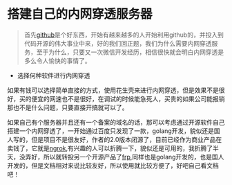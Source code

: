 # 搭建自己的内网穿透服务器

> 首先[github](https://github.com/jingchenxu)是个好东西，开始有越来越多的人开始利用github的，并投入到代码开源的伟大事业中来，好的我们回正题，我们为什么需要内网穿透服务，至于为什么，只要又一次微信开发经历，相信很快就会明白内网穿透是多么令人愉快的事情了。

* 选择何种软件进行内网穿透

如果有钱可以选择简单直接的方式，使用花生壳来进行内网穿透，但是效果不是很好，买的便宜的网速也不是很好，在调试的时候能急死人，买贵的如果公司能报销那也不是什么问题，只要直接开搞就可以了。

如果自己有个服务器并且还有一个备案的域名的话，那可以考虑通过开源软件自己搭建一个内网穿透了，一开始通过百度只发现了一款，golang开发，貌似还是国人写的，但是项目不是很友好，作者的2.0版本闭源了，目前已经作为商业产品在卖钱了，它就是[ngrok](https://github.com/inconshreveable/ngrok),有兴趣的人可以折腾一下，貌似还是可用的，我折腾了半天，没弄好，所以就转投另一个开源产品了[frp](https://github.com/fatedier/frp),同样也是golang开发的，也是国人开发的，但是文档相对来说比较友好，所以使用就比较方便了，好吧自己看文档吧！


